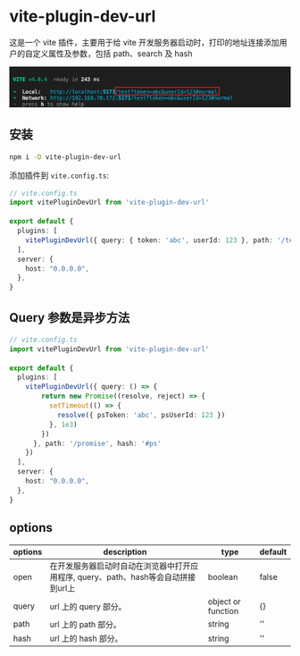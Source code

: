 # vite-plugin-dev-url
这是一个 vite 插件，主要用于给 vite 开发服务器启动时，打印的地址连接添加用户的自定义属性及参数，包括 path、search 及 hash

<img src="https://github.com/huandhu/vite-plugin-dev-url/blob/main/img/dome.jpeg">

## 安装
```bash
npm i -D vite-plugin-dev-url
```
添加插件到 `vite.config.ts`:
```ts
// vite.config.ts
import vitePluginDevUrl from 'vite-plugin-dev-url'

export default {
  plugins: [
    vitePluginDevUrl({ query: { token: 'abc', userId: 123 }, path: '/test', hash: '#normal' })
  ],
  server: {
    host: "0.0.0.0",
  },
}
```
## Query 参数是异步方法

```ts
// vite.config.ts
import vitePluginDevUrl from 'vite-plugin-dev-url'

export default {
  plugins: [
    vitePluginDevUrl({ query: () => {
        return new Promise((resolve, reject) => {
          setTimeout(() => {
            resolve({ psToken: 'abc', psUserId: 123 })
          }, 1e3)
        })
      }, path: '/promise', hash: '#ps'
    })
  ],
  server: {
    host: "0.0.0.0",
  },
}
```
## options
| options| description                                                              | type                | default |
|--------|------------------------------------------------------------------------- |---------------------|---------|
| open   | 在开发服务器启动时自动在浏览器中打开应用程序, query、path、hash等会自动拼接到url上  | boolean             | false   |
| query  | url 上的 query 部分。                                                      | object or function  | {}      |
| path   | url 上的 path 部分。                                                       | string              | ''      |
| hash   | url 上的 hash 部分。                                                       | string              | ''      |